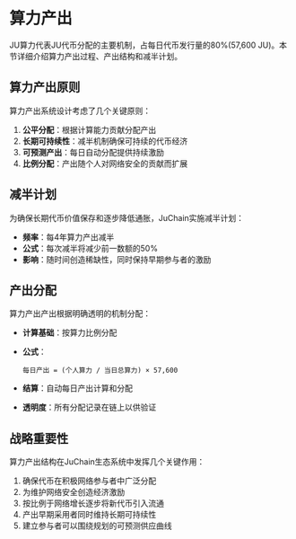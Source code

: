 # 算力产出

JU算力代表JU代币分配的主要机制，占每日代币发行量的80%(57,600 JU)。本节详细介绍算力产出过程、产出结构和减半计划。

## 算力产出原则

算力产出系统设计考虑了几个关键原则：

1. **公平分配**：根据计算能力贡献分配产出
2. **长期可持续性**：减半机制确保可持续的代币经济
3. **可预测产出**：每日自动分配提供持续激励
4. **比例分配**：产出随个人对网络安全的贡献而扩展

## 减半计划

为确保长期代币价值保存和逐步降低通胀，JuChain实施减半计划：

* **频率**：每4年算力产出减半
* **公式**：每次减半将减少前一数额的50%
* **影响**：随时间创造稀缺性，同时保持早期参与者的激励

## 产出分配

算力产出产出根据明确透明的机制分配：

* **计算基础**：按算力比例分配
*   **公式**：

    ```
    每日产出 = (个人算力 / 当日总算力) × 57,600
    ```
* **结算**：自动每日产出计算和分配
* **透明度**：所有分配记录在链上以供验证

## 战略重要性

算力产出结构在JuChain生态系统中发挥几个关键作用：

1. 确保代币在积极网络参与者中广泛分配
2. 为维护网络安全创造经济激励
3. 按比例于网络增长逐步将新代币引入流通
4. 产出早期采用者同时维持长期可持续性
5. 建立参与者可以围绕规划的可预测供应曲线
